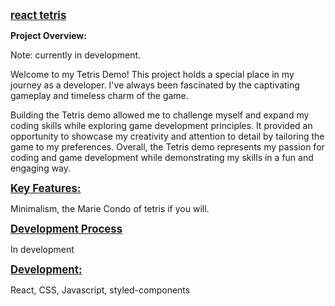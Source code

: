 <b><u><span style="font-size:larger;"> react tetris </span></u></b>

**Project Overview:**

Note: currently in development.

Welcome to my Tetris Demo! This project holds a special place in my journey as a developer. I've always been fascinated by the captivating gameplay and timeless charm of the game.

Building the Tetris demo allowed me to challenge myself and expand my coding skills while exploring game development principles. It provided an opportunity to showcase my creativity and attention to detail by tailoring the game to my preferences. Overall, the Tetris demo represents my passion for coding and game development while demonstrating my skills in a fun and engaging way.

<b><u><span style="font-size:larger;"> Key Features: </span></u></b>

Minimalism, the Marie Condo of tetris if you will.

<b><u><span style="font-size:larger;"> Development Process </span></u></b>

In development

<b><u><span style="font-size:larger;"> Development: </span></u></b>

React, CSS, Javascript, styled-components
